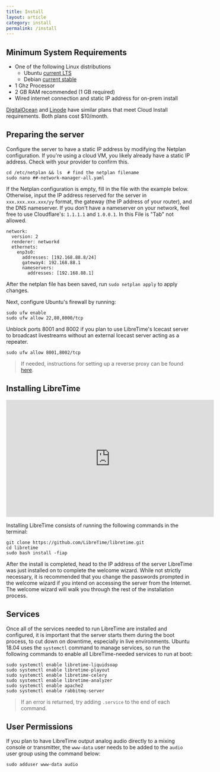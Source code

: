 ```yaml
---
title: Install
layout: article
category: install
permalink: /install
---
```


## Minimum System Requirements

- One of the following Linux distributions
  - Ubuntu [current LTS](https://wiki.ubuntu.com/Releases)
  - Debian [current stable](https://www.debian.org/releases/)
- 1 Ghz Processor
- 2 GB RAM recommended (1 GB required)
- Wired internet connection and static IP address for on-prem install

[DigitalOcean](https://www.digitalocean.com/pricing/#Compute) and [Linode](https://www.linode.com/pricing/#row--compute)
have similar plans that meet Cloud Install requirements. Both plans cost $10/month.

## Preparing the server

Configure the server to have a static IP address by modifying the Netplan configuration.
If you're using a cloud VM, you likely already have a static IP address. Check with your provider to confirm this.

```
cd /etc/netplan && ls  # find the netplan filename
sudo nano ##-network-manager-all.yaml
```

If the Netplan configuration is empty, fill in the file with the example below. Otherwise,
input the IP address reserved for the server in `xxx.xxx.xxx.xxx/yy` format, the gateway (the IP address
of your router), and the DNS nameserver. If you don't have a nameserver on your network,
feel free to use Cloudflare's: `1.1.1.1` and `1.0.0.1`. In this File is "Tab" not allowed.

```
network:
  version: 2
  renderer: networkd
  ethernets:
    enp3s0:
      addresses: [192.168.88.8/24]
      gateway4: 192.168.88.1
      nameservers:
        addresses: [192.168.88.1]
```

After the netplan file has been saved, run `sudo netplan apply` to apply changes.

Next, configure Ubuntu's firewall by running:

```
sudo ufw enable
sudo ufw allow 22,80,8000/tcp
```

Unblock ports 8001 and 8002 if you plan to use LibreTime's Icecast server to broadcast livestreams without an external Icecast server acting as a repeater.

```
sudo ufw allow 8001,8002/tcp
```

> If needed, instructions for setting up a reverse proxy can be found [here](/docs/reverse-proxy).

## Installing LibreTime

<iframe width="560" height="315" src="https://www.youtube.com/embed/Djo_55LgjXE" frameborder="0" allow="accelerometer; autoplay; clipboard-write; encrypted-media; gyroscope; picture-in-picture" allowfullscreen></iframe>

Installing LibreTime consists of running the following commands in the terminal:

```
git clone https://github.com/LibreTime/libretime.git
cd libretime
sudo bash install -fiap
```

After the install is completed, head to the IP address of the server LibreTime was just installed on
to complete the welcome wizard. While not strictly necessary, it is recommended that you change the passwords prompted in the welcome wizard if you intend on accessing the server from the Internet. The welcome wizard will
walk you through the rest of the installation process.

## Services

Once all of the services needed to run LibreTime are installed and configured,
it is important that the server starts them during the boot process, to cut down on downtime, especially in live environments.
Ubuntu 18.04 uses the `systemctl` command to manage services, so run the following commands to enable all
LibreTime-needed services to run at boot:

```
sudo systemctl enable libretime-liquidsoap
sudo systemctl enable libretime-playout
sudo systemctl enable libretime-celery
sudo systemctl enable libretime-analyzer
sudo systemctl enable apache2
sudo systemctl enable rabbitmq-server
```

> If an error is returned, try adding `.service` to the end of each command.

## User Permissions

If you plan to have LibreTime output analog audio directly to a mixing console or transmitter,
the `www-data` user needs to be added to the `audio` user group using the command below:

```
sudo adduser www-data audio
```
